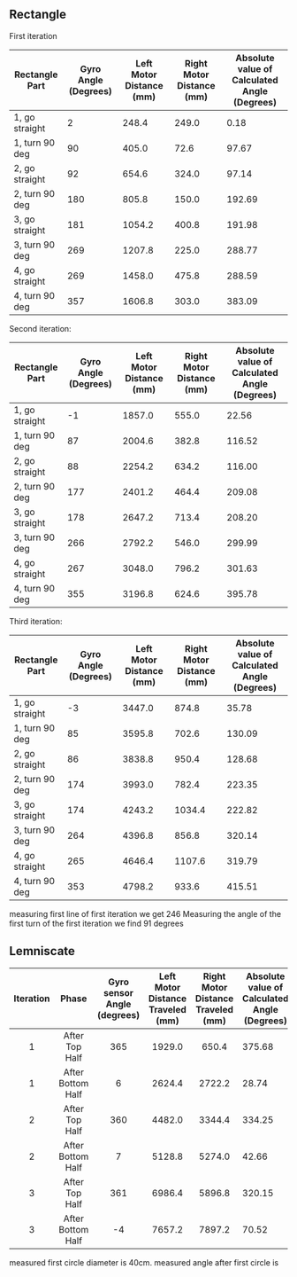 ## Rectangle
First iteration

| Rectangle Part | Gyro Angle (Degrees) | Left Motor Distance (mm) | Right Motor Distance (mm) | Absolute value of Calculated Angle (Degrees) |
| ----- | ----- | ----- | ----- | ----- |
| 1, go straight | 2 | 248.4 | 249.0 | 0.18 |
| 1, turn 90 deg | 90 | 405.0 | 72.6 | 97.67 |
| 2, go straight | 92 | 654.6 | 324.0 | 97.14 |
| 2, turn 90 deg | 180 | 805.8 | 150.0 | 192.69 |
| 3, go straight | 181 | 1054.2 | 400.8 | 191.98 |
| 3, turn 90 deg | 269 | 1207.8 | 225.0 | 288.77 |
| 4, go straight | 269 | 1458.0 | 475.8 | 288.59 |
| 4, turn 90 deg | 357 | 1606.8 | 303.0 | 383.09 |

Second iteration:

| Rectangle Part | Gyro Angle (Degrees) | Left Motor Distance (mm) | Right Motor Distance (mm) | Absolute value of Calculated Angle (Degrees) |
| ----- | ----- | ----- | ----- | ----- |
| 1, go straight | \-1 | 1857.0 | 555.0 | 22.56 |
| 1, turn 90 deg | 87 | 2004.6 | 382.8 | 116.52 |
| 2, go straight | 88 | 2254.2 | 634.2 | 116.00 |
| 2, turn 90 deg | 177 | 2401.2 | 464.4 | 209.08 |
| 3, go straight | 178 | 2647.2 | 713.4 | 208.20 |
| 3, turn 90 deg | 266 | 2792.2 | 546.0 | 299.99 |
| 4, go straight | 267 | 3048.0 | 796.2 | 301.63 |
| 4, turn 90 deg | 355 | 3196.8 | 624.6 | 395.78 |

Third iteration:

| Rectangle Part | Gyro Angle (Degrees) | Left Motor Distance (mm) | Right Motor Distance (mm) | Absolute value of Calculated Angle (Degrees) |
| ----- | ----- | ----- | ----- | ----- |
| 1, go straight | \-3 | 3447.0 | 874.8 | 35.78 |
| 1, turn 90 deg | 85 | 3595.8 | 702.6 | 130.09 |
| 2, go straight | 86 | 3838.8 | 950.4 | 128.68 |
| 2, turn 90 deg | 174 | 3993.0 | 782.4 | 223.35 |
| 3, go straight | 174 | 4243.2 | 1034.4 | 222.82 |
| 3, turn 90 deg | 264 | 4396.8 | 856.8 | 320.14 |
| 4, go straight | 265 | 4646.4 | 1107.6 | 319.79 |
| 4, turn 90 deg | 353 | 4798.2 | 933.6 | 415.51 |

measuring first line of first iteration we get 246
Measuring the angle of the first turn of the first iteration we find 91 degrees

## Lemniscate

| Iteration | Phase | Gyro sensor Angle  (degrees) | Left Motor Distance  Traveled (mm) | Right Motor Distance  Traveled (mm) | Absolute value of Calculated Angle (Degrees) |
| :---: | :---: | :---: | :---: | :---: | ----- |
| 1 | After Top Half | 365 | 1929.0 | 650.4 | 375.68 |
| 1 | After Bottom Half | 6 | 2624.4 | 2722.2 | 28.74 |
| 2 | After Top Half | 360 | 4482.0 | 3344.4 | 334.25 |
| 2 | After Bottom Half | 7 | 5128.8 | 5274.0 | 42.66 |
| 3 | After Top Half | 361 | 6986.4 | 5896.8 | 320.15 |
| 3 | After Bottom Half | \-4 | 7657.2 | 7897.2 | 70.52 |

measured first circle diameter is 40cm.
measured angle after first circle is 